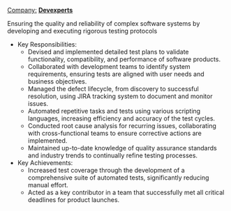 <ins>Company:</ins> **[Devexperts](https://www.devexperts.com/)**

Ensuring the quality and reliability of complex software systems by developing and executing rigorous testing protocols

- Key Responsibilities:
    - Devised and implemented detailed test plans to validate functionality, compatibility, and performance of software products.
    - Collaborated with development teams to identify system requirements, ensuring tests are aligned with user needs and business objectives.
    - Managed the defect lifecycle, from discovery to successful resolution, using JIRA tracking system to document and monitor issues.
    - Automated repetitive tasks and tests using various scripting languages, increasing efficiency and accuracy of the test cycles.
    - Conducted root cause analysis for recurring issues, collaborating with cross-functional teams to ensure corrective actions are implemented.
    - Maintained up-to-date knowledge of quality assurance standards and industry trends to continually refine testing processes.
- Key Achievements:
    - Increased test coverage through the development of a comprehensive suite of automated tests, significantly reducing manual effort.
    - Acted as a key contributor in a team that successfully met all critical deadlines for product launches.